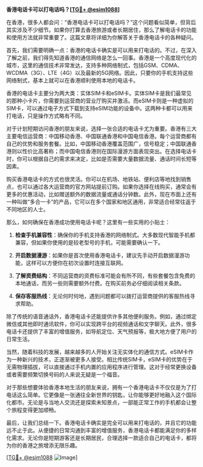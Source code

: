 **香港电话卡可以打电话吗？[[TG💪+ @esim1088](https://t.me/s/esim1088)]**

在香港，很多人都会问：“香港电话卡可以打电话吗？”这个问题看似简单，但背后其实涉及不少细节。如果你打算去香港旅游或者长期居住，那么了解电话卡的功能和使用方法就非常重要了。这篇文章将详细为你解答关于香港电话卡的各种疑问。

首先，我们需要明确一点：香港的电话卡确实是可以用来打电话的。不过，在深入了解之前，我们得先知道香港的通信网络是怎么一回事。香港是一个高度现代化的城市，这里的通信技术非常发达，支持多种网络制式，包括GSM、CDMA、WCDMA（3G）、LTE（4G）以及最新的5G网络。因此，只要你的手机支持这些网络制式，基本上就可以在香港顺利使用本地的电话卡。

香港的电话卡主要分为两大类：实体SIM卡和eSIM卡。实体SIM卡是我们最常见的那种小卡片，你需要到运营商的营业厅购买并激活。而eSIM卡则是一种虚拟的SIM卡，可以通过电子方式下载到支持eSIM功能的设备中。这两种卡都可以用来打电话，只是操作方式略有不同。

对于计划短期访问香港的朋友来说，选择一张合适的电话卡尤为重要。香港有三大主要电信运营商：中国移动香港、中国联通香港和中国电信香港。每个运营商都有自己的优势和服务套餐。比如，中国移动香港覆盖范围广，信号稳定；中国联通香港则以性价比高著称；而中国电信香港则在国际漫游方面表现突出。在选择电话卡时，你可以根据自己的需求来决定，比如是否需要大量数据流量、通话时间长短等因素。

购买香港电话卡的方式也很灵活。你可以在机场、地铁站、便利店等地找到销售点，也可以通过各大运营商的官方网站提前订购。如果你选择在线购买，通常会有更多的优惠活动，比如赠送额外的数据流量或通话分钟数。此外，现在市面上还有一种叫做“多合一卡”的产品，它可以在多个国家和地区通用，非常适合经常往返于不同地区的人士。

那么，如何确保在香港成功使用电话卡呢？这里有一些实用的小贴士：

1. **检查手机兼容性**：确保你的手机支持香港的网络制式。大多数现代智能手机都兼容，但如果你使用的是较老型号的手机，可能需要确认一下。
   
2. **开启数据漫游**：如果你是首次使用香港电话卡，建议先手动开启数据漫游功能，这样可以方便你在初次设置时连接互联网。
   
3. **了解资费结构**：不同运营商的资费标准可能会有所不同，有些套餐包含免费的本地通话，而另一些则需要额外付费。在购买前务必仔细阅读相关条款。

4. **保存客服热线**：无论何时何地，遇到问题都可以拨打运营商提供的客服热线寻求帮助。

除了传统的语音通话外，香港电话卡还能提供许多其他便利服务。例如，通过绑定微信或其他即时通讯软件，你可以实现跨平台的视频通话和文字聊天。此外，很多电话卡还提供了丰富的增值服务，如导航定位、天气预报等，极大地方便了用户的日常生活。

当然，随着科技的发展，越来越多的人开始关注无实体化的通信方式。eSIM卡作为一种新兴的技术，正逐渐被更多人接受。相比传统SIM卡，eSIM卡的优势在于无需物理插拔，可以直接通过手机内置的应用程序进行管理。这对于经常更换设备或者需要频繁切换号码的人来说无疑是一个福音。

对于那些想要体验香港本地生活的朋友来说，拥有一个香港电话卡不仅仅是为了打电话这么简单。它更像是一张通往全新世界的钥匙，让你能够更好地融入这个国际化都市。无论是与当地人交流还是探索未知景点，一部能正常工作的手机都会让整个旅程变得更加顺畅。

最后，让我们总结一下。香港电话卡确实是完全可以用来打电话的，并且它的功能远不止于此。从便捷的日常沟通到丰富的增值服务，香港电话卡都能满足你的多样化需求。无论你是短期游客还是长期居民，合理选择一款适合自己的电话卡，都将为你的香港之旅增添无限乐趣。

[[TG💪+ @esim1088](https://t.me/s/esim1088) ![Image](https://i.postimg.cc/4NQfJmqS/Snipaste-2025-05-13-00-14-12.png)]